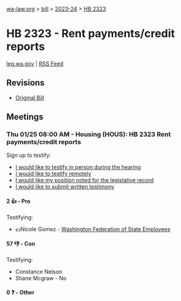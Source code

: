 [wa-law.org](/) > [bill](/bill/) > [2023-24](/bill/2023-24/) > [HB 2323](/bill/2023-24/hb/2323/)

# HB 2323 - Rent payments/credit reports
[leg.wa.gov](https://app.leg.wa.gov/billsummary?BillNumber=2323&Year=2023&Initiative=false) | [RSS Feed](./rss.xml)

## Revisions
* [Original Bill](1/)

## Meetings
### Thu 01/25 08:00 AM - Housing (HOUS): HB 2323 Rent payments/credit reports
Sign up to testify:
* [I would like to testify in person during the hearing](https://app.leg.wa.gov/csi/Testifier/Add?chamber=House&mId=31778&aId=157406&caId=23539&tId=1)
* [I would like to testify remotely](https://app.leg.wa.gov/csi/Testifier/Add?chamber=House&mId=31778&aId=157406&caId=23539&tId=2)
* [I would like my position noted for the legislative record](https://app.leg.wa.gov/csi/Testifier/Add?chamber=House&mId=31778&aId=157406&caId=23539&tId=3)
* [I would like to submit written testimony](https://app.leg.wa.gov/csi/Testifier/Add?chamber=House&mId=31778&aId=157406&caId=23539&tId=4)

#### 2 👍 - Pro
Testifying:
* 💵Nicole Gomez - [Washington Federation of State Employees](/org/washington_federation_of_state_employees/)

#### 57 👎 - Con
Testifying:
* Constance Nelson
* Shane Mcgraw - No

#### 0 ❓ - Other

